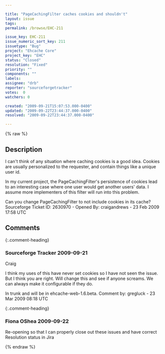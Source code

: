 ```yaml
---

title: "PageCachingFilter caches cookies and shouldn't"
layout: issue
tags: 
permalink: /browse/EHC-211

issue_key: EHC-211
issue_numeric_sort_key: 211
issuetype: "Bug"
project: "Ehcache Core"
project_key: "EHC"
status: "Closed"
resolution: "Fixed"
priority: ""
components: ""
labels: 
assignee: "drb"
reporter: "sourceforgetracker"
votes:  0
watchers: 0

created: "2009-09-21T15:07:53.000-0400"
updated: "2009-09-22T23:44:37.000-0400"
resolved: "2009-09-22T23:44:37.000-0400"

---
```




{% raw %}



## Description

<div markdown="1" class="description">

I can't think of any situation where caching cookies is a good idea. Cookies are usually personalized to the requester, and contain things like a unique user id.

In my current project, the PageCachingFilter's persistence of cookies lead to an interesting case where one user would get another users' data. I assume more implementers of this filter will run into this problem.

Can you change PageCachingFilter to not include cookies in its cache?
Sourceforge Ticket ID: 2630970 - Opened By: craigandrews - 23 Feb 2009 17:58 UTC

</div>

## Comments


{:.comment-heading}
### **Sourceforge Tracker** <span class="date">2009-09-21</span>

<div markdown="1" class="comment">

Craig

I think my uses of this have never set cookies so I have not seen the issue. But I think you are right. Will change this and see if anyone screams. We can always make it configurable if they do.

In trunk and will be in ehcache-web-1.6.beta. 
Comment by: gregluck - 23 Mar 2009 08:18 UTC

</div>


{:.comment-heading}
### **Fiona OShea** <span class="date">2009-09-22</span>

<div markdown="1" class="comment">

Re-opening so that I can properly close out these issues and have correct Resolution status in Jira

</div>



{% endraw %}
